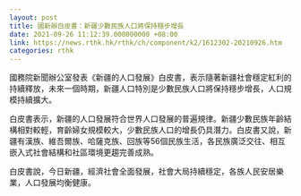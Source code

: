 ```yaml
---
layout: post
title: 國新辦白皮書：新疆少數民族人口將保持穩步增長
date: 2021-09-26 11:12:39.000000000 +08:00
link: https://news.rthk.hk/rthk/ch/component/k2/1612302-20210926.htm
categories: rthk
---
```


國務院新聞辦公室發表《新疆的人口發展》白皮書，表示隨著新疆社會穩定紅利的持續釋放，未來一個時期，新疆人口特別是少數民族人口將保持穩步增長，人口規模持續擴大。

白皮書表示，新疆的人口發展符合世界人口發展的普遍規律。新疆少數民族年齡結構相對較輕，育齡婦女規模較大，少數民族人口的增長仍具潛力。白皮書又說，新疆有漢族、維吾爾族、哈薩克族、回族等56個民族生活，各民族廣泛交往、相互嵌入式社會結構和社區環境更趨完善成熟。

白皮書說，今日新疆，經濟社會全面發展，社會大局持續穩定，各族人民安居樂業，人口發展均衡健康。
